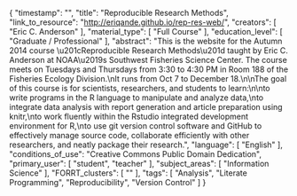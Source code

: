{
    "timestamp": "",
    "title": "Reproducible Research Methods",
    "link_to_resource": "http://eriqande.github.io/rep-res-web/",
    "creators": [
        "Eric C. Anderson"
    ],
    "material_type": [
        "Full Course"
    ],
    "education_level": [
        "Graduate / Professional"
    ],
    "abstract": "This is the website for the Autumn 2014 course \u201cReproducible Research Methods\u201d taught by Eric C. Anderson at NOAA\u2019s Southwest Fisheries Science Center. The course meets on Tuesdays and Thursdays from 3:30 to 4:30 PM in Room 188 of the Fisheries Ecology Division.\nIt runs from Oct 7 to December 18.\n\nThe goal of this course is for scientists, researchers, and students to learn:\n\nto write programs in the R language to manipulate and analyze data,\nto integrate data analysis with report generation and article preparation using knitr,\nto work fluently within the Rstudio integrated development environment for R,\nto use git version control software and GitHub to effectively manage source code, collaborate efficiently with other researchers, and neatly package their research.",
    "language": [
        "English"
    ],
    "conditions_of_use": "Creative Commons Public Domain Dedication",
    "primary_user": [
        "student",
        "teacher"
    ],
    "subject_areas": [
        "Information Science"
    ],
    "FORRT_clusters": [
        ""
    ],
    "tags": [
        "Analysis",
        "Literate Programming",
        "Reproducibility",
        "Version Control"
    ]
}